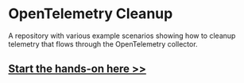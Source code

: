 # OpenTelemetry Cleanup

A repository with various example scenarios showing how to cleanup telemetry that flows through the OpenTelemetry collector.

## [Start the hands-on here >>](https://dynatrace.github.io/demo-opentelemetry-cleanup)

